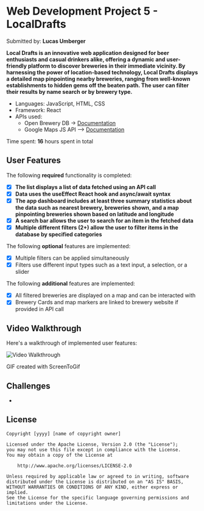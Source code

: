 # Web Development Project 5 - LocalDrafts

Submitted by: **Lucas Umberger**

**Local Drafts is an innovative web application designed for beer enthusiasts and casual drinkers alike, offering a dynamic and user-friendly platform to discover breweries in their immediate vicinity. By harnessing the power of location-based technology, Local Drafts displays a detailed map pinpointing nearby breweries, ranging from well-known establishments to hidden gems off the beaten path. The user can filter their results by name search or by brewery type.**

 - Languages: JavaScript, HTML, CSS
 - Framework: React
 - APIs used:
     - Open Brewery DB -> [Documentation](https://www.openbrewerydb.org/documentation)
     - Google Maps JS API --> [Documentation](https://developers.google.com/maps/documentation/javascript)

Time spent: **16** hours spent in total

## User Features

The following **required** functionality is completed:

- [x] **The list displays a list of data fetched using an API call**
- [x] **Data uses the useEffect React hook and async/await syntax**
- [x] **The app dashboard includes at least three summary statistics about the data such as nearest brewery, breweries shown, and a map pinpointing breweries shown based on latitude and   longitude**
- [x] **A search bar allows the user to search for an item in the fetched data**
- [x] **Multiple different filters (2+) allow the user to filter items in the database by specified categories**

The following **optional** features are implemented:

- [x] Multiple filters can be applied simultaneously
- [x] Filters use different input types such as a text input, a selection, or a slider

The following **additional** features are implemented:

* [x] All filtered breweries are displayed on a map and can be interacted with
* [x] Brewery Cards and map markers are linked to brewery website if provided in API call

## Video Walkthrough

Here's a walkthrough of implemented user features:

<img src='http://i.imgur.com/link/to/your/gif/file.gif' title='Video Walkthrough' width='' alt='Video Walkthrough' />

<!-- Replace this with whatever GIF tool you used! -->
GIF created with ScreenToGif
<!-- Recommended tools:
[Kap](https://getkap.co/) for macOS
[ScreenToGif](https://www.screentogif.com/) for Windows
[peek](https://github.com/phw/peek) for Linux. -->

## Challenges

  - 

## License

    Copyright [yyyy] [name of copyright owner]

    Licensed under the Apache License, Version 2.0 (the "License");
    you may not use this file except in compliance with the License.
    You may obtain a copy of the License at

        http://www.apache.org/licenses/LICENSE-2.0

    Unless required by applicable law or agreed to in writing, software
    distributed under the License is distributed on an "AS IS" BASIS,
    WITHOUT WARRANTIES OR CONDITIONS OF ANY KIND, either express or implied.
    See the License for the specific language governing permissions and
    limitations under the License.
